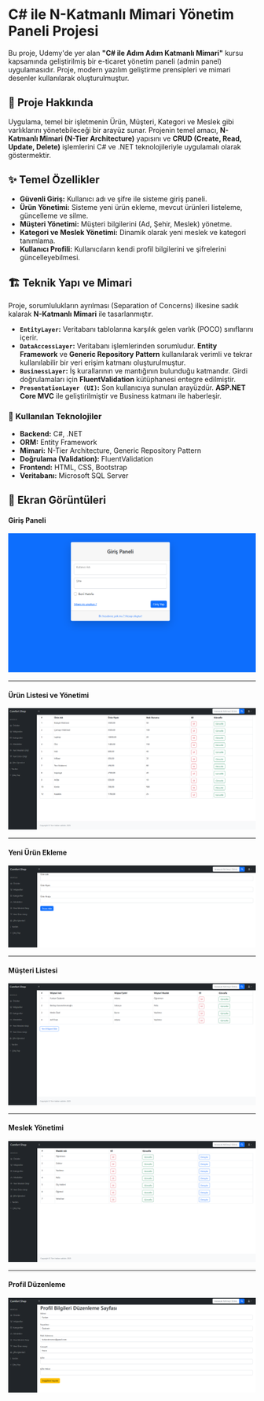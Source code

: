 # C# ile N-Katmanlı Mimari Yönetim Paneli Projesi

Bu proje, Udemy'de yer alan **"C# ile Adım Adım Katmanlı Mimari"** kursu kapsamında geliştirilmiş bir e-ticaret yönetim paneli (admin panel) uygulamasıdır. Proje, modern yazılım geliştirme prensipleri ve mimari desenler kullanılarak oluşturulmuştur.

## 📜 Proje Hakkında

Uygulama, temel bir işletmenin Ürün, Müşteri, Kategori ve Meslek gibi varlıklarını yönetebileceği bir arayüz sunar. Projenin temel amacı, **N-Katmanlı Mimari (N-Tier Architecture)** yapısını ve **CRUD (Create, Read, Update, Delete)** işlemlerini C# ve .NET teknolojileriyle uygulamalı olarak göstermektir.

## ✨ Temel Özellikler

* **Güvenli Giriş:** Kullanıcı adı ve şifre ile sisteme giriş paneli.
* **Ürün Yönetimi:** Sisteme yeni ürün ekleme, mevcut ürünleri listeleme, güncelleme ve silme.
* **Müşteri Yönetimi:** Müşteri bilgilerini (Ad, Şehir, Meslek) yönetme.
* **Kategori ve Meslek Yönetimi:** Dinamik olarak yeni meslek ve kategori tanımlama.
* **Kullanıcı Profili:** Kullanıcıların kendi profil bilgilerini ve şifrelerini güncelleyebilmesi.

## 🏗️ Teknik Yapı ve Mimari

Proje, sorumlulukların ayrılması (Separation of Concerns) ilkesine sadık kalarak **N-Katmanlı Mimari** ile tasarlanmıştır.

* **`EntityLayer`:** Veritabanı tablolarına karşılık gelen varlık (POCO) sınıflarını içerir.
* **`DataAccessLayer`:** Veritabanı işlemlerinden sorumludur. **Entity Framework** ve **Generic Repository Pattern** kullanılarak verimli ve tekrar kullanılabilir bir veri erişim katmanı oluşturulmuştur.
* **`BusinessLayer`:** İş kurallarının ve mantığının bulunduğu katmandır. Girdi doğrulamaları için **FluentValidation** kütüphanesi entegre edilmiştir.
* **`PresentationLayer (UI)`:** Son kullanıcıya sunulan arayüzdür. **ASP.NET Core MVC** ile geliştirilmiştir ve Business katmanı ile haberleşir.

### 🚀 Kullanılan Teknolojiler

* **Backend:** C#, .NET
* **ORM:** Entity Framework
* **Mimari:** N-Tier Architecture, Generic Repository Pattern
* **Doğrulama (Validation):** FluentValidation
* **Frontend:** HTML, CSS, Bootstrap
* **Veritabanı:** Microsoft SQL Server

## 📸 Ekran Görüntüleri

#### **Giriş Paneli**
![Giriş Paneli](./images/login.png)

---

#### **Ürün Listesi ve Yönetimi**
![Ürün Listesi](./images/product.png)

---

#### **Yeni Ürün Ekleme**
![Yeni Ürün Ekleme](./images/insert.png)

---

#### **Müşteri Listesi**
![Müşteri Listesi](./images/customer.png)

---

#### **Meslek Yönetimi**
![Meslek Listesi](./images/jobs.png)

---

#### **Profil Düzenleme**
![Profil Düzenleme Sayfası](./images/update.png)


